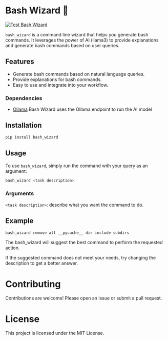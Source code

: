 # Bash Wizard 🧙
[![Test Bash Wizard](https://github.com/alexandreprates/bash_wizard/actions/workflows/test.yml/badge.svg)](https://github.com/alexandreprates/bash_wizard/actions/workflows/test.yml)

`bash_wizard` is a command line wizard that helps you generate bash commands. It leverages the power of AI (llama3) to provide explanations and generate bash commands based on user queries.

## Features

- Generate bash commands based on natural language queries.
- Provide explanations for bash commands.
- Easy to use and integrate into your workflow.

### Dependencies

* [Ollama](https://github.com/ollama/ollama)
Bash Wizard uses the Ollama endpoint to run the AI ​​model

## Installation

```sh
pip install bash_wizard
```

## Usage

To use `bash_wizard`, simply run the command with your query as an argument:

```sh
bash_wizard <task description>
```

### Arguments

`<task description>`: describe what you want the command to do.


## Example
```sh
bash_wizard remove all __pycache__ dir include subdirs
```

The bash_wizard will suggest the best command to perform the requested action.

If the suggested command does not meet your needs, try changing the description to get a better answer.

# Contributing
Contributions are welcome! Please open an issue or submit a pull request.

# License
This project is licensed under the MIT License.

